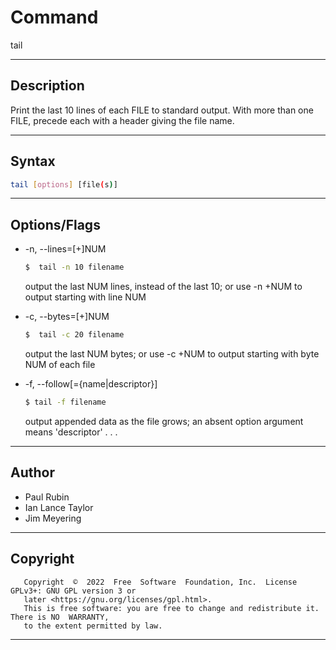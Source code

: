 # Command
tail

---

## Description
  Print the last 10 lines of each FILE to standard output.  With more than one FILE, precede each with a header giving the file name.

---

## Syntax
```bash
tail [options] [file(s)]
```

---

## Options/Flags
- -n, --lines=[+]NUM
    ```bash
    $  tail -n 10 filename
    ```
    output  the  last  NUM  lines,  instead  of  the  last 10; or use -n +NUM to output starting with line NUM

-   -c, --bytes=[+]NUM
    ```bash
    $  tail -c 20 filename
    ```
     output the last NUM bytes; or use -c +NUM to output starting with byte NUM of  each file

-  -f, --follow[={name|descriptor}]
    ```bash
    $ tail -f filename
    ```
      output appended data as the file grows;
      an absent option argument means 'descriptor'
  .
  .
  .

---

## Author
- Paul Rubin
- Ian Lance Taylor
- Jim Meyering

---

## Copyright
       Copyright  ©  2022  Free  Software  Foundation, Inc.  License GPLv3+: GNU GPL version 3 or
       later <https://gnu.org/licenses/gpl.html>.
       This is free software: you are free to change and redistribute it.  There is NO  WARRANTY,
       to the extent permitted by law.


---
